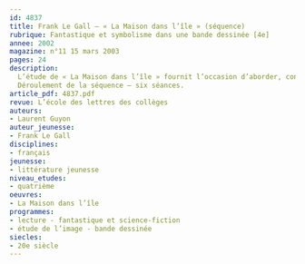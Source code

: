 ```yaml
---
id: 4837
title: Frank Le Gall – « La Maison dans l’île » (séquence)
rubrique: Fantastique et symbolisme dans une bande dessinée [4e] 
annee: 2002
magazine: n°11 15 mars 2003
pages: 24
description: 
  L’étude de « La Maison dans l’île » fournit l’occasion d’aborder, conformément aux instructions officielles, l’analyse d’image, mais aussi de mettre en lumière certains mécanismes narratifs, qui peuvent être communs au récit littéraire et à la bande dessinée ou spécifiques à cette dernière. Celle-ci est en effet avant tout un récit mis en images selon un code précis. L’étude d’une œuvre intégrale permet de considérer le récit et ses lois dans leur ensemble. Enfin, cet album extrêmement riche est un bon exemple des liens qu’entretient la bande dessinée avec la culture de manière générale et la littérature en particulier, à laquelle elle emprunte les grandes règles qui régissent un genre précis – le fantastique.
  Déroulement de la séquence – six séances.
article_pdf: 4837.pdf
revue: L’école des lettres des collèges
auteurs:
- Laurent Guyon
auteur_jeunesse:
- Frank Le Gall
disciplines:
- français
jeunesse:
- littérature jeunesse
niveau_etudes:
- quatrième
oeuvres:
- La Maison dans l’île
programmes:
- lecture - fantastique et science-fiction
- étude de l’image - bande dessinée
siecles:
- 20e siècle
---
```

